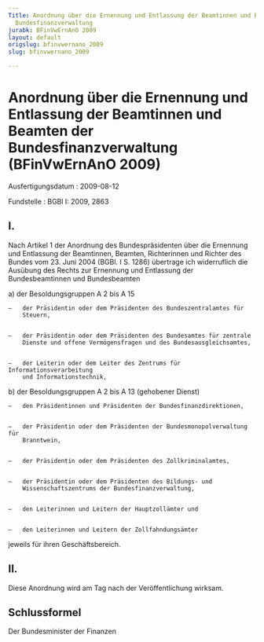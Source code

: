 ```yaml
---
Title: Anordnung über die Ernennung und Entlassung der Beamtinnen und Beamten der
  Bundesfinanzverwaltung
jurabk: BFinVwErnAnO 2009
layout: default
origslug: bfinvwernano_2009
slug: bfinvwernano_2009

---
```


# Anordnung über die Ernennung und Entlassung der Beamtinnen und Beamten der Bundesfinanzverwaltung (BFinVwErnAnO 2009)

Ausfertigungsdatum
:   2009-08-12

Fundstelle
:   BGBl I: 2009, 2863


## I.

Nach Artikel 1 der Anordnung des Bundespräsidenten über die Ernennung
und Entlassung der Beamtinnen, Beamten, Richterinnen und Richter des
Bundes vom 23. Juni 2004 (BGBl. I S. 1286) übertrage ich widerruflich
die Ausübung des Rechts zur Ernennung und Entlassung der
Bundesbeamtinnen und Bundesbeamten

a)  der Besoldungsgruppen A 2 bis A 15

    –   der Präsidentin oder dem Präsidenten des Bundeszentralamtes für
        Steuern,


    –   der Präsidentin oder dem Präsidenten des Bundesamtes für zentrale
        Dienste und offene Vermögensfragen und des Bundesausgleichsamtes,


    –   der Leiterin oder dem Leiter des Zentrums für Informationsverarbeitung
        und Informationstechnik,





b)  der Besoldungsgruppen A 2 bis A 13 (gehobener Dienst)

    –   den Präsidentinnen und Präsidenten der Bundesfinanzdirektionen,


    –   der Präsidentin oder dem Präsidenten der Bundesmonopolverwaltung für
        Branntwein,


    –   der Präsidentin oder dem Präsidenten des Zollkriminalamtes,


    –   der Präsidentin oder dem Präsidenten des Bildungs- und
        Wissenschaftszentrums der Bundesfinanzverwaltung,


    –   den Leiterinnen und Leitern der Hauptzollämter und


    –   den Leiterinnen und Leitern der Zollfahndungsämter






jeweils für ihren Geschäftsbereich.


## II.

Diese Anordnung wird am Tag nach der Veröffentlichung wirksam.


## Schlussformel

Der Bundesminister der Finanzen

